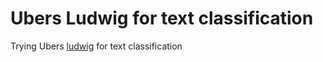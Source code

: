 # Ubers Ludwig for text classification

Trying Ubers [ludwig](https://ludwig-ai.github.io/ludwig-docs/) for text classification
